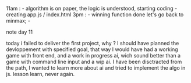 11am :  - algorithm is on paper, the logic is understood, starting coding
        - creating app.js / index.html
3pm :   - winning function done let's go back to minmax;
        - 

note day 11
 
 today i failed to deliver the first project, why ?
 I should have planned the devloppement with specified goal, that way I would have had a working game with front end, and a work in progress ai, wich sound better than a game with command line input and a wip ai.
I have been disctracted from the path, I wanted to learn more about ai and tried to implement the algo in js.
 lesson learn, never again.